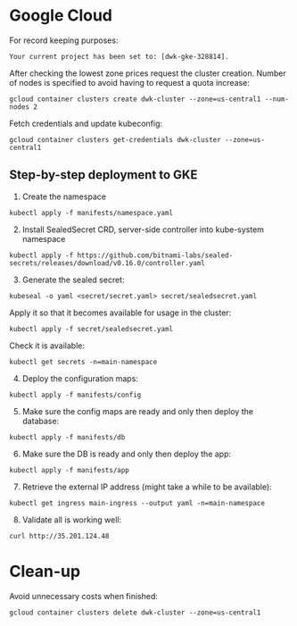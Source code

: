 # Google Cloud
For record keeping purposes:
```
Your current project has been set to: [dwk-gke-328814].
```
After checking the lowest zone prices request the cluster creation. Number of nodes is specified to avoid having to request a quota increase:
```
gcloud container clusters create dwk-cluster --zone=us-central1 --num-nodes 2
```
Fetch credentials and update kubeconfig:
```
gcloud container clusters get-credentials dwk-cluster --zone=us-central1
```
## Step-by-step deployment to GKE
1. Create the namespace
```
kubectl apply -f manifests/namespace.yaml
```
2. Install SealedSecret CRD, server-side controller into kube-system namespace
```
kubectl apply -f https://github.com/bitnami-labs/sealed-secrets/releases/download/v0.16.0/controller.yaml
```
3. Generate the sealed secret:
```
kubeseal -o yaml <secret/secret.yaml> secret/sealedsecret.yaml
```
Apply it so that it becomes available for usage in the cluster:
```
kubectl apply -f secret/sealedsecret.yaml
```
Check it is available:
```
kubectl get secrets -n=main-namespace
```
4. Deploy the configuration maps:
```
kubectl apply -f manifests/config
```
5. Make sure the config maps are ready and only then deploy the database:
```
kubectl apply -f manifests/db
```
6. Make sure the DB is ready and only then deploy the app:
```
kubectl apply -f manifests/app
```
7. Retrieve the external IP address (might take a while to be available):
```
kubectl get ingress main-ingress --output yaml -n=main-namespace
```
8. Validate all is working well:
```
curl http://35.201.124.48
```
# Clean-up
Avoid unnecessary costs when finished:
```
gcloud container clusters delete dwk-cluster --zone=us-central1
```
